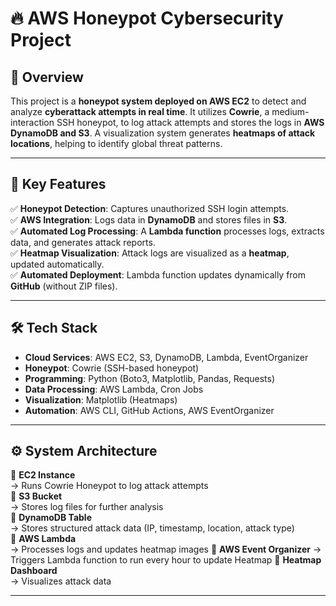 # 🔥 AWS Honeypot Cybersecurity Project

## **🚀 Overview**
This project is a **honeypot system deployed on AWS EC2** to detect and analyze **cyberattack attempts in real time**. It utilizes **Cowrie**, a medium-interaction SSH honeypot, to log attack attempts and stores the logs in **AWS DynamoDB and S3**. 
A visualization system generates **heatmaps of attack locations**, helping to identify global threat patterns.

---

## **🎯 Key Features**
✅ **Honeypot Detection**: Captures unauthorized SSH login attempts.  
✅ **AWS Integration**: Logs data in **DynamoDB** and stores files in **S3**.  
✅ **Automated Log Processing**: A **Lambda function** processes logs, extracts data, and generates attack reports.  
✅ **Heatmap Visualization**: Attack logs are visualized as a **heatmap**, updated automatically.  
✅ **Automated Deployment**: Lambda function updates dynamically from **GitHub** (without ZIP files).  

---

## **🛠️ Tech Stack**
- **Cloud Services**: AWS EC2, S3, DynamoDB, Lambda, EventOrganizer
- **Honeypot**: Cowrie (SSH-based honeypot)
- **Programming**: Python (Boto3, Matplotlib, Pandas, Requests)
- **Data Processing**: AWS Lambda, Cron Jobs
- **Visualization**: Matplotlib (Heatmaps)
- **Automation**: AWS CLI, GitHub Actions, AWS EventOrganizer

---

## **⚙️ System Architecture**
📌 **EC2 Instance**  
→ Runs Cowrie Honeypot to log attack attempts  
📌 **S3 Bucket**  
→ Stores log files for further analysis  
📌 **DynamoDB Table**  
→ Stores structured attack data (IP, timestamp, location, attack type)  
📌 **AWS Lambda**  
→ Processes logs and updates heatmap images
📌 **AWS Event Organizer** 
→ Triggers Lambda function to run every hour to update Heatmap
📌 **Heatmap Dashboard**  
→ Visualizes attack data  

---

